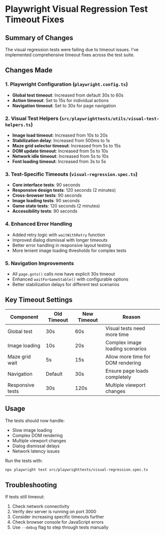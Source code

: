 # Playwright Visual Regression Test Timeout Fixes

## Summary of Changes

The visual regression tests were failing due to timeout issues. I've implemented comprehensive timeout fixes across the test suite.

## Changes Made

### 1. Playwright Configuration (`playwright.config.ts`)
- **Global test timeout**: Increased from default 30s to 60s
- **Action timeout**: Set to 15s for individual actions
- **Navigation timeout**: Set to 30s for page navigation

### 2. Visual Test Helpers (`src/playwrighttests/utils/visual-test-helpers.ts`)
- **Image load timeout**: Increased from 10s to 20s
- **Stabilization delay**: Increased from 500ms to 1s
- **Maze grid selector timeout**: Increased from 5s to 15s
- **DOM update timeout**: Increased from 5s to 10s
- **Network idle timeout**: Increased from 5s to 10s
- **Font loading timeout**: Increased from 3s to 5s

### 3. Test-Specific Timeouts (`visual-regression.spec.ts`)
- **Core interface tests**: 90 seconds
- **Responsive design tests**: 120 seconds (2 minutes)
- **Cross-browser tests**: 90 seconds
- **Image loading tests**: 90 seconds
- **Game state tests**: 120 seconds (2 minutes)
- **Accessibility tests**: 90 seconds

### 4. Enhanced Error Handling
- Added retry logic with `waitWithRetry` function
- Improved dialog dismissal with longer timeouts
- Better error handling in responsive layout testing
- More lenient image loading thresholds for complex tests

### 5. Navigation Improvements
- All `page.goto()` calls now have explicit 30s timeout
- Enhanced `waitForGameStable()` with configurable options
- Better stabilization delays for different test scenarios

## Key Timeout Settings

| Component        | Old Timeout | New Timeout | Reason                            |
| ---------------- | ----------- | ----------- | --------------------------------- |
| Global test      | 30s         | 60s         | Visual tests need more time       |
| Image loading    | 10s         | 20s         | Complex image loading scenarios   |
| Maze grid wait   | 5s          | 15s         | Allow more time for DOM rendering |
| Navigation       | Default     | 30s         | Ensure page loads completely      |
| Responsive tests | 30s         | 120s        | Multiple viewport changes         |

## Usage

The tests should now handle:
- Slow image loading
- Complex DOM rendering
- Multiple viewport changes
- Dialog dismissal delays
- Network latency issues

Run the tests with:
```bash
npx playwright test src/playwrighttests/visual-regression.spec.ts
```

## Troubleshooting

If tests still timeout:
1. Check network connectivity
2. Verify dev server is running on port 3000
3. Consider increasing specific timeouts further
4. Check browser console for JavaScript errors
5. Use `--debug` flag to step through tests manually
